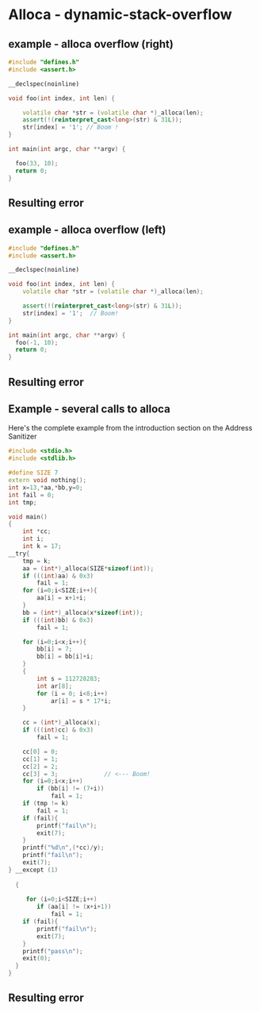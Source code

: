 # Alloca - dynamic-stack-overflow

## example - alloca overflow (right)
```cpp
#include "defines.h"
#include <assert.h>

__declspec(noinline)

void foo(int index, int len) {

    volatile char *str = (volatile char *)_alloca(len);
    assert(!(reinterpret_cast<long>(str) & 31L));
    str[index] = '1'; // Boom !
}

int main(int argc, char **argv) {

  foo(33, 10);
  return 0;
}
```

## Resulting error


## example - alloca overflow (left)

```cpp
#include "defines.h"
#include <assert.h>

__declspec(noinline)

void foo(int index, int len) {
    volatile char *str = (volatile char *)_alloca(len);

    assert(!(reinterpret_cast<long>(str) & 31L));
    str[index] = '1';  // Boom!
}

int main(int argc, char **argv) {
  foo(-1, 10);
  return 0;
}
```
## Resulting error


## Example - several calls to alloca

Here's the complete example from the introduction section on the Address Sanitizer

```cpp
#include <stdio.h>
#include <stdlib.h>

#define SIZE 7
extern void nothing();
int x=13,*aa,*bb,y=0;
int fail = 0;
int tmp;

void main()
{
	int *cc;
	int i;
	int k = 17;
__try{
	tmp = k;
	aa = (int*)_alloca(SIZE*sizeof(int));
	if (((int)aa) & 0x3)
		fail = 1;
	for (i=0;i<SIZE;i++){
		aa[i] = x+1+i;
	}
	bb = (int*)_alloca(x*sizeof(int));
	if (((int)bb) & 0x3)
		fail = 1;

	for (i=0;i<x;i++){
		bb[i] = 7;
		bb[i] = bb[i]+i;
	}
	{
		int s = 112728283;
		int ar[8];
		for (i = 0; i<8;i++)
			ar[i] = s * 17*i;
	}

	cc = (int*)_alloca(x);
	if (((int)cc) & 0x3)
		fail = 1;

	cc[0] = 0;
	cc[1] = 1;
	cc[2] = 2;
	cc[3] = 3;             // <--- Boom!
	for (i=0;i<x;i++)
		if (bb[i] != (7+i))
			fail = 1;
	if (tmp != k)
		fail = 1;
	if (fail){
		printf("fail\n");
		exit(7);
	}
	printf("%d\n",(*cc)/y);
	printf("fail\n");
	exit(7);
} __except (1)
            
  {
  	
	 for (i=0;i<SIZE;i++)
	 	if (aa[i] != (x+i+1))
			fail = 1;
	if (fail){
		printf("fail\n");
		exit(7);
	}
	printf("pass\n");
	exit(0);
  }	
}
```
## Resulting error
